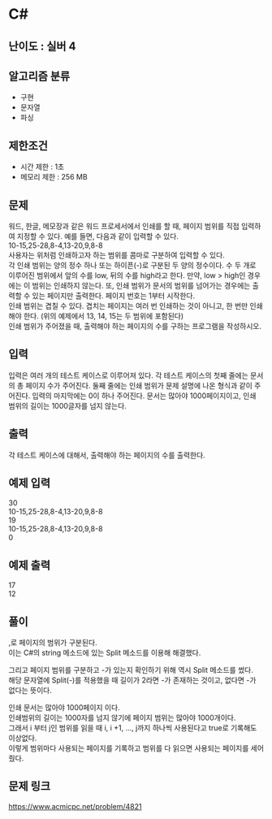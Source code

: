 # C#

## 난이도 : 실버 4

## 알고리즘 분류
  - 구현
  - 문자열
  - 파싱

## 제한조건
  - 시간 제한 : 1초
  - 메모리 제한 : 256 MB

## 문제
워드, 한글, 메모장과 같은 워드 프로세서에서 인쇄를 할 때, 페이지 범위를 직접 입력하여 지정할 수 있다. 예를 들면, 다음과 같이 입력할 수 있다.<br/>
10-15,25-28,8-4,13-20,9,8-8<br/>
사용자는 위처럼 인쇄하고자 하는 범위를 콤마로 구분하여 입력할 수 있다.<br/>
각 인쇄 범위는 양의 정수 하나 또는 하이픈(-)로 구분된 두 양의 정수이다. 수 두 개로 이루어진 범위에서 앞의 수를 low, 뒤의 수를 high라고 한다. 만약, low > high인 경우에는 이 범위는 인쇄하지 않는다. 또, 인쇄 범위가 문서의 범위를 넘어가는 경우에는 출력할 수 있는 페이지만 출력한다. 페이지 번호는 1부터 시작한다.<br/>
인쇄 범위는 겹칠 수 있다. 겹치는 페이지는 여러 번 인쇄하는 것이 아니고, 한 번만 인쇄해야 한다. (위의 예제에서 13, 14, 15는 두 범위에 포함된다)<br/>
인쇄 범위가 주어졌을 때, 출력해야 하는 페이지의 수를 구하는 프로그램을 작성하시오.<br/>


## 입력
입력은 여러 개의 테스트 케이스로 이루어져 있다. 각 테스트 케이스의 첫째 줄에는 문서의 총 페이지 수가 주어진다. 둘째 줄에는 인쇄 범위가 문제 설명에 나온 형식과 같이 주어진다. 입력의 마지막에는 0이 하나 주어진다. 문서는 많아야 1000페이지이고, 인쇄 범위의 길이는 1000글자를 넘지 않는다.<br/>


## 출력
각 테스트 케이스에 대해서, 출력해야 하는 페이지의 수를 출력한다.<br/>


## 예제 입력
30<br/>
10-15,25-28,8-4,13-20,9,8-8<br/>
19<br/>
10-15,25-28,8-4,13-20,9,8-8<br/>
0<br/>


## 예제 출력
17<br/>
12<br/>


## 풀이
,로 페이지의 범위가 구분된다.<br/>
이는 C#의 string 메소드에 있는 Split 메소드를 이용해 해결했다.<br/>


그리고 페이지 범위를 구분하고 -가 있는지 확인하기 위해 역시 Split 메소드를 썼다.<br/>
해당 문자열에 Split(-)를 적용했을 때 길이가 2라면 -가 존재하는 것이고, 없다면 -가 없다는 뜻이다.<br/>


인쇄 문서는 많아야 1000페이지 이다.<br/>
인쇄범위의 길이는 1000자를 넘지 않기에 페이지 범위는 많아야 1000개이다.<br/>
그래서 i 부터 j인 범위를 읽을 때 i, i +1, ..., j까지 하나씩 사용된다고 true로 기록해도 이상없다.<br/>
이렇게 범위마다 사용되는 페이지를 기록하고 범위를 다 읽으면 사용되는 페이지를 세어줬다.<br/>
 

## 문제 링크
https://www.acmicpc.net/problem/4821